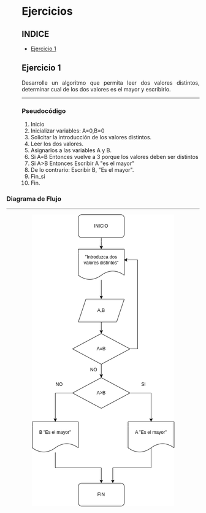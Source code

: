 <dir align ="justify">

# Ejercicios



## INDICE

- [Ejercicio 1](#ejercicio1)


## Ejercicio 1<a name="ejercicio1"></a>


Desarrolle un algoritmo que permita leer dos valores distintos, determinar cual de los dos valores es el mayor y escribirlo.

---

### Pseudocódigo

1. Inicio 
2. Inicializar variables: A=0,B=0
3. Solicitar la introducción de los valores distintos.
4. Leer los dos valores.
5. Asignarlos a las variables A y B.
6. Si A=B Entonces vuelve a 3 porque los valores deben ser distintos
7. Si A>B Entonces
   Escribir A "es el mayor"
8. De lo contrario: Escribir B, "Es el mayor".
9. Fin_si
10. Fin.


</dir>

### Diagrama de Flujo
  ---

<div align="center">
<img src="Images/diagrama1.png"/>
</div>
  
